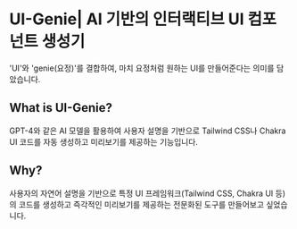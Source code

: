 # UI-Genie| AI 기반의 인터랙티브 UI 컴포넌트 생성기
'UI'와 'genie(요정)'를 결합하여, 마치 요정처럼 원하는 UI를 만들어준다는 의미를 담았습니다.

## What is UI-Genie?
GPT-4와 같은 AI 모델을 활용하여 사용자 설명을 기반으로 Tailwind CSS나 Chakra UI 코드를 자동 생성하고 미리보기를 제공하는 기능입니다.

## Why?
사용자의 자연어 설명을 기반으로 특정 UI 프레임워크(Tailwind CSS, Chakra UI 등)의 코드를 생성하고 즉각적인 미리보기를 제공하는 전문화된 도구를 만들어보고 싶었습니다.
